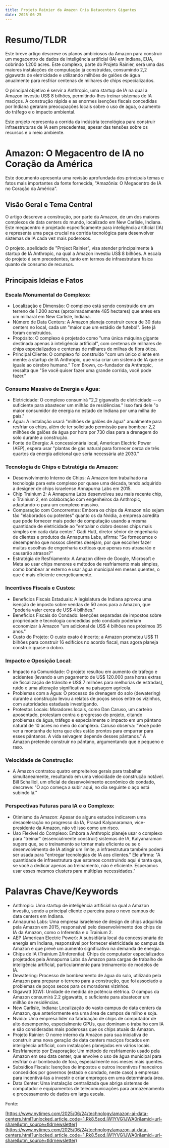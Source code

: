 ```yaml
---
title: Projeto Rainier da Amazon Cria Datacenters Gigantes
date: 2025-06-25
---
```



# Resumo/TLDR

Este breve artigo descreve os planos ambiciosos da Amazon para construir um megacentro de dados de inteligência artificial (IA) em Indiana, EUA, cobrindo 1.200 acres. Este complexo, parte do Projeto Rainier, será uma das maiores instalações de computação já construídas, consumindo 2,2 gigawatts de eletricidade e utilizando milhões de galões de água anualmente para resfriar centenas de milhares de chips especializados. 

O principal objetivo é servir a Anthropic, uma startup de IA na qual a Amazon investiu US$ 8 bilhões, permitindo-lhes treinar sistemas de IA maciços. A construção rápida e as enormes isenções fiscais concedidas por Indiana geraram preocupações locais sobre o uso de água, o aumento do tráfego e o impacto ambiental. 

Este projeto representa a corrida da indústria tecnológica para construir infraestruturas de IA sem precedentes, apesar das tensões sobre os recursos e o meio ambiente.

# Amazon: O Megacentro de IA no Coração da América

Este documento apresenta uma revisão aprofundada dos principais temas e fatos mais importantes da fonte fornecida, "Amazônia: O Megacentro de IA no Coração da América".

## Visão Geral e Tema Central

O artigo descreve a construção, por parte da Amazon, de um dos maiores complexos de data centers do mundo, localizado em New Carlisle, Indiana. Este megacentro é projetado especificamente para inteligência artificial (IA) e representa uma peça crucial na corrida tecnológica para desenvolver sistemas de IA cada vez mais poderosos. 

O projeto, apelidado de "Project Rainier", visa atender principalmente à startup de IA Anthropic, na qual a Amazon investiu US$ 8 bilhões. A escala do projeto é sem precedentes, tanto em termos de infraestrutura física quanto de consumo de recursos.

## Principais Ideias e Fatos

### Escala Monumental do Complexo:

- Localização e Dimensão: O complexo está sendo construído em um terreno de 1.200 acres (aproximadamente 485 hectares) que antes era um milharal em New Carlisle, Indiana.
- Número de Data Centers: A Amazon planeja construir cerca de 30 data centers no local, cada um "maior que um estádio de futebol". Sete já foram construídos.
- Propósito: O complexo é projetado como "uma única máquina gigante destinada apenas à inteligência artificial", com centenas de milhares de chips especializados e centenas de milhares de milhas de fibra ótica.
- Principal Cliente: O complexo foi construído "com um único cliente em mente: a startup de IA Anthropic, que visa criar um sistema de IA que se iguale ao cérebro humano." Tom Brown, co-fundador da Anthropic, ressalta que "Se você quiser fazer uma grande corrida, você pode fazer."

### Consumo Massivo de Energia e Água:

- Eletricidade: O complexo consumirá "2,2 gigawatts de eletricidade — o suficiente para abastecer um milhão de residências." Isso fará dele "o maior consumidor de energia no estado de Indiana por uma milha de país."
- Água: A instalação usará "milhões de galões de água" anualmente para resfriar os chips, além de ter solicitado permissão para bombear 2,2 milhões de galões de água por hora por 730 dias para a drenagem do solo durante a construção.
- Fonte de Energia: A concessionária local, American Electric Power (AEP), espera usar "plantas de gás natural para fornecer cerca de três quartos da energia adicional que seria necessária até 2030."

### Tecnologia de Chips e Estratégia da Amazon:

- Desenvolvimento Interno de Chips: A Amazon tem trabalhado na tecnologia para este complexo por quase uma década, tendo adquirido a designer de chips israelense Annapurna Labs em 2015.
- Chip Trainium 2: A Annapurna Labs desenvolveu seu mais recente chip, o Trainium 2, em colaboração com engenheiros da Anthropic, adaptando-o para um complexo massivo.
- Comparação com Concorrentes: Embora os chips da Amazon não sejam tão "elaborados ou potentes" quanto os da Nvidia, a empresa acredita que pode fornecer mais poder de computação usando a mesma quantidade de eletricidade ao "embalar o dobro desses chips mais simples em cada data center." Gadi Hutt, diretor sênior de engenharia de clientes e produtos da Annapurna Labs, afirma: "Se fornecemos o desempenho que nossos clientes desejam, por que escolher fazer muitas escolhas de engenharia exóticas que apenas nos atrasarão e causarão atrasos?"
- Estratégia de Resfriamento: A Amazon difere de Google, Microsoft e Meta ao usar chips menores e métodos de resfriamento mais simples, como bombear ar externo e usar água municipal em meses quentes, o que é mais eficiente energeticamente.

### Incentivos Fiscais e Custos:

- Benefícios Fiscais Estaduais: A legislatura de Indiana aprovou uma isenção de imposto sobre vendas de 50 anos para a Amazon, que "poderia valer cerca de US$ 4 bilhões."
- Benefícios Fiscais do Condado: Isenções separadas de impostos sobre propriedade e tecnologia concedidas pelo condado poderiam economizar à Amazon "um adicional de US$ 4 bilhões nos próximos 35 anos."
- Custo do Projeto: O custo exato é incerto; a Amazon prometeu US$ 11 bilhões para construir 16 edifícios no acordo fiscal, mas agora planeja construir quase o dobro.

### Impacto e Oposição Local:

- Impacto na Comunidade: O projeto resultou em aumento de tráfego e acidentes (levando a um pagamento de US$ 120.000 para horas extras de fiscalização de trânsito e US$ 7 milhões para melhorias de estradas), ruído e uma alteração significativa na paisagem agrícola.
- Problemas com a Água: O processo de drenagem do solo (dewatering) durante a construção levou a relatos de poços secos entre os vizinhos, com autoridades estaduais investigando.
- Protestos Locais: Moradores locais, como Dan Caruso, um carteiro aposentado, protestam contra o progresso do projeto, citando problemas de água, tráfego e especialmente o impacto em um pântano natural de 10 acres no meio do complexo. Caruso observa: "Você pode ver a montanha de terra que eles estão prontos para empurrar para esses pântanos. A vida selvagem depende desses pântanos." A Amazon pretende construir no pântano, argumentando que é pequeno e raso.

### Velocidade de Construção:

- A Amazon contratou quatro empreiteiros gerais para trabalhar simultaneamente, resultando em uma velocidade de construção notável. Bill Schalliol, um oficial de desenvolvimento econômico do condado, descreve: "O aço começa a subir aqui, no dia seguinte o aço está subindo lá."

### Perspectivas Futuras para IA e o Complexo:

- Otimismo da Amazon: Apesar de alguns estudos indicarem uma desaceleração no progresso da IA, Prasad Kalyanaraman, vice-presidente da Amazon, não vê isso como um risco.
- Uso Flexível do Complexo: Embora a Anthropic planeje usar o complexo para "treinar" (essencialmente construir) sistemas de IA, Kalyanaraman sugere que, se o treinamento se tornar mais eficiente ou se o desenvolvimento de IA atingir um limite, a infraestrutura também poderá ser usada para "entregar tecnologias de IA aos clientes." Ele afirma: "A quantidade de infraestrutura que estamos construindo aqui é tanta que, se você a dedicar apenas ao treinamento, não é eficiente. Esperamos usar esses mesmos clusters para múltiplas necessidades."

# Palavras Chave/Keywords

- Anthropic: Uma startup de inteligência artificial na qual a Amazon investiu, sendo a principal cliente e parceira para o novo campus de data centers em Indiana.
- Annapurna Labs: Uma empresa israelense de design de chips adquirida pela Amazon em 2015, responsável pelo desenvolvimento dos chips de IA da Amazon, como o Inferentia e o Trainium 2.
- AEP (American Electric Power): A subsidiária local da concessionária de energia em Indiana, responsável por fornecer eletricidade ao campus da Amazon e que prevê um aumento significativo na demanda de energia.
- Chips de IA (Trainium 2/Inferentia): Chips de computador especializados projetados pela Annapurna Labs da Amazon para cargas de trabalho de inteligência artificial, particularmente para treinamento de modelos de IA.
- Dewatering: Processo de bombeamento de água do solo, utilizado pela Amazon para preparar o terreno para a construção, que foi associado a problemas de poços secos para os moradores vizinhos.
- Gigawatt (GW): Unidade de medida de potência elétrica. O campus da Amazon consumirá 2.2 gigawatts, o suficiente para abastecer um milhão de residências.
- New Carlisle, Indiana: Localização do vasto campus de data centers da Amazon, que anteriormente era uma área de campos de milho e soja.
- Nvidia: Uma empresa líder na fabricação de chips de computador de alto desempenho, especialmente GPUs, que dominam o trabalho com IA e são consideradas mais poderosas que os chips atuais da Amazon.
- Projeto Rainier: O nome interno da Amazon para sua iniciativa de construir uma nova geração de data centers maciços focados em inteligência artificial, com instalações planejadas em vários locais.
- Resfriamento por Evaporação: Um método de resfriamento usado pela Amazon em seu data center, que envolve o uso de água municipal para resfriar o ar bombeado de fora, especialmente nos meses mais quentes.
- Subsídios Fiscais: Isenções de impostos e outros incentivos financeiros concedidos por governos (estado e condado, neste caso) a empresas para incentivá-las a investir e criar empregos em uma determinada área.
- Data Center: Uma instalação centralizada que abriga sistemas de computador e equipamentos de telecomunicações para armazenamento e processamento de dados em larga escala.

Fonte:

[https://www.nytimes.com/2025/06/24/technology/amazon-ai-data-centers.html?unlocked_article_code=1.Rk8.5sod.iW1YVG1JWA0r&smid=url-share&utm_source=tldrnewsletter](https://www.nytimes.com/2025/06/24/technology/amazon-ai-data-centers.html?unlocked_article_code=1.Rk8.5sod.iW1YVG1JWA0r&smid=url-share&utm_source=tldrnewsletter)
